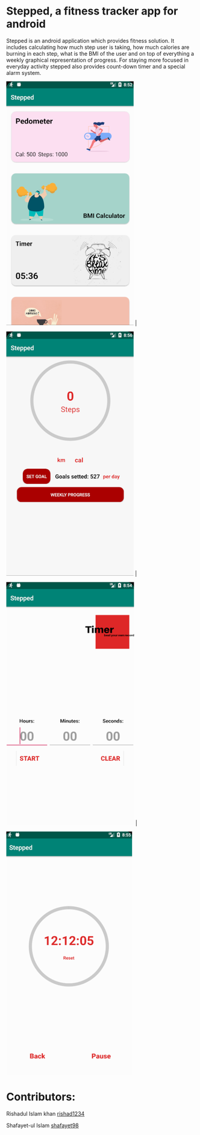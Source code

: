 Stepped, a fitness tracker app for android
====================================
Stepped is an android application which provides fitness solution. It includes calculating how  much  step  user  is  taking,  how  much  calories  are  burning  in  each  step,  what  is  the  BMI  of the user and on top of everything a weekly graphical representation of progress. For  staying  more  focused  in  everyday  activity  stepped  also  provides  count-down  timer  and  a special alarm system. 


![Manage all the features](/screenshots/services_page.png) | 


![Pedometer](/screenshots/pedometer_page.png) |


![Timer](/screenshots/timer_start_page.png) | 


![Timer start](/screenshots/timer_page.png)


Contributors: 
============

Rishadul Islam khan [rishad1234](<https://www.github.com/rishad1234>)

Shafayet-ul Islam [shafayet98](<https://github.com/shafayet98>)
